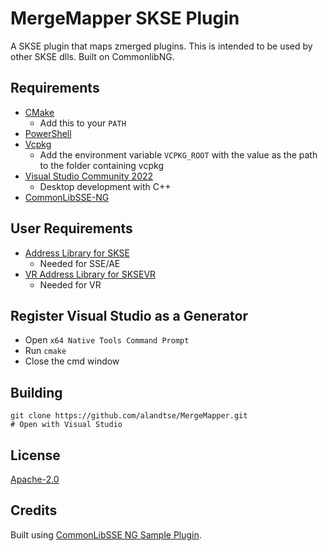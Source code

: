 # MergeMapper SKSE Plugin
A SKSE plugin that maps zmerged plugins. This is intended to be used by other SKSE dlls. Built on CommonlibNG.

## Requirements
* [CMake](https://cmake.org/)
	* Add this to your `PATH`
* [PowerShell](https://github.com/PowerShell/PowerShell/releases/latest)
* [Vcpkg](https://github.com/microsoft/vcpkg)
	* Add the environment variable `VCPKG_ROOT` with the value as the path to the folder containing vcpkg
* [Visual Studio Community 2022](https://visualstudio.microsoft.com/)
	* Desktop development with C++
* [CommonLibSSE-NG](https://github.com/CharmedBaryon/CommonLibSSE-NG)

## User Requirements
* [Address Library for SKSE](https://www.nexusmods.com/skyrimspecialedition/mods/32444)
	* Needed for SSE/AE
* [VR Address Library for SKSEVR](https://www.nexusmods.com/skyrimspecialedition/mods/58101)
	* Needed for VR

## Register Visual Studio as a Generator
* Open `x64 Native Tools Command Prompt`
* Run `cmake`
* Close the cmd window

## Building
```
git clone https://github.com/alandtse/MergeMapper.git
# Open with Visual Studio
```

## License
[Apache-2.0](LICENSE)

## Credits
Built using [CommonLibSSE NG Sample Plugin](https://gitlab.com/colorglass/commonlibsse-sample-plugin).